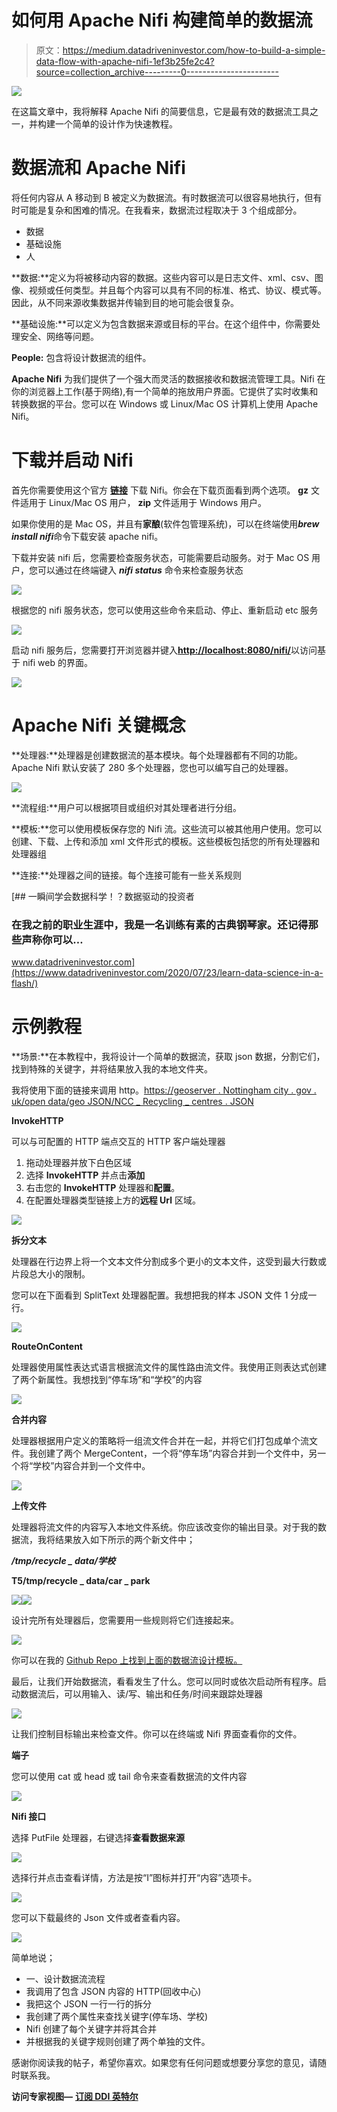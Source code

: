 # 如何用 Apache Nifi 构建简单的数据流

> 原文：<https://medium.datadriveninvestor.com/how-to-build-a-simple-data-flow-with-apache-nifi-1ef3b25fe2c4?source=collection_archive---------0----------------------->

![](img/57132f81772eaabe9c17c6ed9f7396d3.png)

在这篇文章中，我将解释 Apache Nifi 的简要信息，它是最有效的数据流工具之一，并构建一个简单的设计作为快速教程。

# **数据流和 Apache Nifi**

将任何内容从 A 移动到 B 被定义为数据流。有时数据流可以很容易地执行，但有时可能是复杂和困难的情况。在我看来，数据流过程取决于 3 个组成部分。

*   数据
*   基础设施
*   人

**数据:**定义为将被移动内容的数据。这些内容可以是日志文件、xml、csv、图像、视频或任何类型。并且每个内容可以具有不同的标准、格式、协议、模式等。因此，从不同来源收集数据并传输到目的地可能会很复杂。

**基础设施:**可以定义为包含数据来源或目标的平台。在这个组件中，你需要处理安全、网络等问题。

**People:** 包含将设计数据流的组件。

**Apache Nifi** 为我们提供了一个强大而灵活的数据接收和数据流管理工具。Nifi 在你的浏览器上工作(基于网络),有一个简单的拖放用户界面。它提供了实时收集和转换数据的平台。您可以在 Windows 或 Linux/Mac OS 计算机上使用 Apache Nifi。

# 下载并启动 Nifi

首先你需要使用这个官方 [**链接**](http://nifi.apache.org/download.html) 下载 Nifi。你会在下载页面看到两个选项。 **gz** 文件适用于 Linux/Mac OS 用户， **zip** 文件适用于 Windows 用户。

如果你使用的是 Mac OS，并且有**家酿**(软件包管理系统)，可以在终端使用***brew install nifi***命令下载安装 apache nifi。

下载并安装 nifi 后，您需要检查服务状态，可能需要启动服务。对于 Mac OS 用户，您可以通过在终端键入 ***nifi status*** 命令来检查服务状态

![](img/821ad71371686e575387800e1757d562.png)

根据您的 nifi 服务状态，您可以使用这些命令来启动、停止、重新启动 etc 服务

![](img/9269c8d91d6fa90e7a2deee217f35c42.png)

启动 nifi 服务后，您需要打开浏览器并键入[**http://localhost:8080/nifi/**](http://localhost:8080/nifi/)以访问基于 nifi web 的界面。

![](img/c121c266e0034b92e5793537a86e37c3.png)

# **Apache Nifi 关键概念**

**处理器:**处理器是创建数据流的基本模块。每个处理器都有不同的功能。Apache Nifi 默认安装了 280 多个处理器，您也可以编写自己的处理器。

![](img/0bf0ab8d74d82095b71b87b43a6c13a8.png)

**流程组:**用户可以根据项目或组织对其处理者进行分组。

**模板:**您可以使用模板保存您的 Nifi 流。这些流可以被其他用户使用。您可以创建、下载、上传和添加 xml 文件形式的模板。这些模板包括您的所有处理器和处理器组

**连接:**处理器之间的链接。每个连接可能有一些关系规则

[](https://www.datadriveninvestor.com/2020/07/23/learn-data-science-in-a-flash/) [## 一瞬间学会数据科学！？数据驱动的投资者

### 在我之前的职业生涯中，我是一名训练有素的古典钢琴家。还记得那些声称你可以…

www.datadriveninvestor.com](https://www.datadriveninvestor.com/2020/07/23/learn-data-science-in-a-flash/) 

# **示例教程**

**场景:**在本教程中，我将设计一个简单的数据流，获取 json 数据，分割它们，找到特殊的关键字，并将结果放入我的本地文件夹。

我将使用下面的链接来调用 http。[https://geoserver . Nottingham city . gov . uk/open data/geo JSON/NCC _ Recycling _ centres . JSON](https://geoserver.nottinghamcity.gov.uk/opendata/geojson/ncc_Recycling_Centres.json)

**InvokeHTTP**

可以与可配置的 HTTP 端点交互的 HTTP 客户端处理器

1.  拖动处理器并放下白色区域
2.  选择 **InvokeHTTP** 并点击**添加**
3.  右击您的 **InvokeHTTP** 处理器和**配置**。
4.  在配置处理器类型链接上方的**远程 Url** 区域。

![](img/776b5e533d8fd4a6af4bb5adb9cd38c0.png)

**拆分文本**

处理器在行边界上将一个文本文件分割成多个更小的文本文件，这受到最大行数或片段总大小的限制。

您可以在下面看到 SplitText 处理器配置。我想把我的样本 JSON 文件 1 分成一行。

![](img/656513f6428d8740959bcd5129583877.png)

**RouteOnContent**

处理器使用属性表达式语言根据流文件的属性路由流文件。我使用正则表达式创建了两个新属性。我想找到“停车场”和“学校”的内容

![](img/e0acf3f23682e4bb2c0a6e9b943c2a8a.png)

**合并内容**

处理器根据用户定义的策略将一组流文件合并在一起，并将它们打包成单个流文件。我创建了两个 MergeContent，一个将“停车场”内容合并到一个文件中，另一个将“学校”内容合并到一个文件中。

![](img/2aa4efa065f783a5f86f7ef74de4f363.png)

**上传文件**

处理器将流文件的内容写入本地文件系统。你应该改变你的输出目录。对于我的数据流，我将结果放入如下所示的两个新文件中；

***/tmp/recycle _ data/学校***

**T5/tmp/recycle _ data/car _ park**

![](img/a2b752c8a2b96dd5c2a364aa986962e6.png)![](img/725e6cfa1470ae1ee06e2c7b8af5ead4.png)

设计完所有处理器后，您需要用一些规则将它们连接起来。

![](img/d2c84f6a0350d3805118367b2f393b23.png)

你可以在我的 [Github Repo 上找到上面的数据流设计模板。](https://github.com/yalinyener/ApacheNifiTemplates/)

最后，让我们开始数据流，看看发生了什么。您可以同时或依次启动所有程序。启动数据流后，可以用输入、读/写、输出和任务/时间来跟踪处理器

![](img/0352ae7fcdca3e2c0501eed1fed5c130.png)

让我们控制目标输出来检查文件。你可以在终端或 Nifi 界面查看你的文件。

**端子**

您可以使用 cat 或 head 或 tail 命令来查看数据流的文件内容

![](img/d0845338800f189233fb900e205d03e0.png)

**Nifi 接口**

选择 PutFile 处理器，右键选择**查看数据来源**

![](img/c1b4a8631fb0352b40e33ef2807ab75d.png)

选择行并点击查看详情，方法是按“I”图标并打开“内容”选项卡。

![](img/785a881407409b169cfc1025a8202100.png)

您可以下载最终的 Json 文件或者查看内容。

![](img/f9a3788890cc6a1678a2f4a16d1959ab.png)

简单地说；

*   一、设计数据流流程
*   我调用了包含 JSON 内容的 HTTP(回收中心)
*   我把这个 JSON 一行一行的拆分
*   我创建了两个属性来查找关键字(停车场、学校)
*   Nifi 创建了每个关键字并将其合并
*   并根据我的关键字规则创建了两个单独的文件。

感谢你阅读我的帖子，希望你喜欢。如果您有任何问题或想要分享您的意见，请随时联系我。

**访问专家视图—** [**订阅 DDI 英特尔**](https://datadriveninvestor.com/ddi-intel)